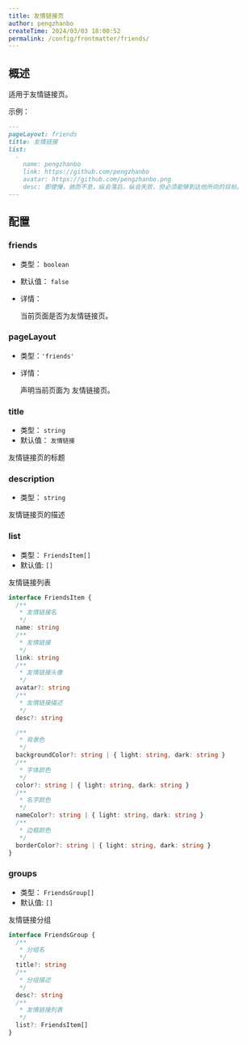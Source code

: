 ```yaml
---
title: 友情链接页
author: pengzhanbo
createTime: 2024/03/03 18:00:52
permalink: /config/frontmatter/friends/
---
```


## 概述

适用于友情链接页。

示例：

```md
---
pageLayout: friends
title: 友情链接
list:
  -
    name: pengzhanbo
    link: https://github.com/pengzhanbo
    avatar: https://github.com/pengzhanbo.png
    desc: 即使慢，驰而不息，纵会落后，纵会失败，但必须能够到达他所向的目标。
---
```

## 配置

### friends <Badge type="warning" text="弃用" />

- 类型： `boolean`
- 默认值： `false`
- 详情：

  当前页面是否为友情链接页。

### pageLayout

- 类型：`'friends'`
- 详情：

  声明当前页面为 友情链接页。

### title

- 类型： `string`
- 默认值： `友情链接`

友情链接页的标题

### description

- 类型： `string`

友情链接页的描述

### list

- 类型： `FriendsItem[]`
- 默认值: `[]`

友情链接列表

```ts
interface FriendsItem {
  /**
   * 友情链接名
   */
  name: string
  /**
   * 友情链接
   */
  link: string
  /**
   * 友情链接头像
   */
  avatar?: string
  /**
   * 友情链接描述
   */
  desc?: string

  /**
   * 背景色
   */
  backgroundColor?: string | { light: string, dark: string }
  /**
   * 字体颜色
   */
  color?: string | { light: string, dark: string }
  /**
   * 名字颜色
   */
  nameColor?: string | { light: string, dark: string }
  /**
   * 边框颜色
   */
  borderColor?: string | { light: string, dark: string }
}
```

### groups

- 类型： `FriendsGroup[]`
- 默认值: `[]`

友情链接分组

```ts
interface FriendsGroup {
  /**
   * 分组名
   */
  title?: string
  /**
   * 分组描述
   */
  desc?: string
  /**
   * 友情链接列表
   */
  list?: FriendsItem[]
}
```
